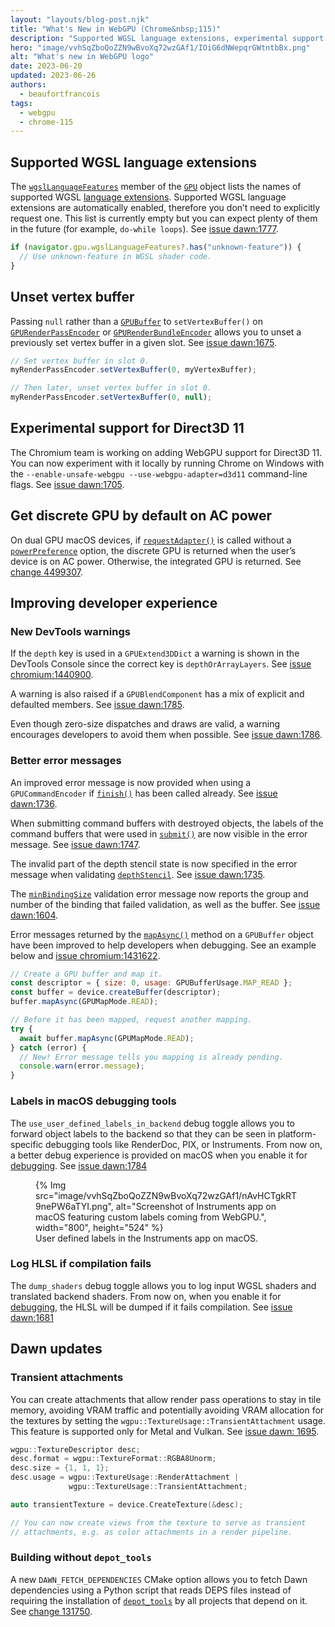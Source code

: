 ```yaml
---
layout: "layouts/blog-post.njk"
title: "What's New in WebGPU (Chrome&nbsp;115)"
description: "Supported WGSL language extensions, experimental support for Direct3D 11, and more."
hero: "image/vvhSqZboQoZZN9wBvoXq72wzGAf1/IOiG6dNWepqrGWtntbBx.png"
alt: "What's new in WebGPU logo"
date: 2023-06-20
updated: 2023-06-26
authors:
  - beaufortfrancois
tags:
  - webgpu
  - chrome-115
---
```


## Supported WGSL language extensions

The [`wgslLanguageFeatures`](https://www.w3.org/TR/webgpu/#gpuwgsllanguagefeatures) member of the [`GPU`](https://developer.mozilla.org/docs/Web/API/GPU) object lists the names of supported WGSL [language extensions](https://gpuweb.github.io/gpuweb/wgsl/#language-extension). Supported WGSL language extensions are automatically enabled, therefore you don’t need to explicitly request one. This list is currently empty but you can expect plenty of them in the future (for example, `do-while loops`). See [issue dawn:1777](https://bugs.chromium.org/p/dawn/issues/detail?id=1777).

```js
if (navigator.gpu.wgslLanguageFeatures?.has("unknown-feature")) {
  // Use unknown-feature in WGSL shader code.
}
```

## Unset vertex buffer

Passing `null` rather than a [`GPUBuffer`](https://developer.mozilla.org/docs/Web/API/GPUBuffer) to `setVertexBuffer()` on [`GPURenderPassEncoder`](https://developer.mozilla.org/docs/Web/API/GPURenderPassEncoder/setVertexBuffer) or [`GPURenderBundleEncoder`](https://developer.mozilla.org/docs/Web/API/GPURenderBundleEncoder/setVertexBuffer) allows you to unset a previously set vertex buffer in a given slot. See [issue dawn:1675](https://bugs.chromium.org/p/dawn/issues/detail?id=1675).

```js
// Set vertex buffer in slot 0.
myRenderPassEncoder.setVertexBuffer(0, myVertexBuffer);

// Then later, unset vertex buffer in slot 0.
myRenderPassEncoder.setVertexBuffer(0, null);
```

## Experimental support for Direct3D 11

The Chromium team is working on adding WebGPU support for Direct3D 11. You can now experiment with it locally by running Chrome on Windows with the `--enable-unsafe-webgpu --use-webgpu-adapter=d3d11` command-line flags. See [issue dawn:1705](https://bugs.chromium.org/p/dawn/issues/detail?id=1705).

## Get discrete GPU by default on AC power 

On dual GPU macOS devices, if [`requestAdapter()`](https://developer.mozilla.org/docs/Web/API/GPU/requestAdapter) is called without a [`powerPreference`](https://developer.mozilla.org/docs/Web/API/GPU/requestAdapter#powerpreference) option, the discrete GPU is returned when the user’s device is on AC power. Otherwise, the integrated GPU is returned. See [change 4499307]( https://chromium-review.googlesource.com/c/chromium/src/+/4499307).

## Improving developer experience 
 
### New DevTools warnings

If the `depth` key is used in a `GPUExtend3DDict` a warning is shown in the DevTools Console since the correct key is `depthOrArrayLayers`. See [issue chromium:1440900](https://bugs.chromium.org/p/chromium/issues/detail?id=1440900).

A warning is also raised if  a `GPUBlendComponent` has a mix of explicit and defaulted members. See [issue dawn:1785](https://bugs.chromium.org/p/dawn/issues/detail?id=1785).

Even though zero-size dispatches and draws are valid, a warning encourages developers to avoid them when possible. See [issue dawn:1786](https://bugs.chromium.org/p/dawn/issues/detail?id=1786).

### Better error messages 
 
An improved error message is now provided when using a `GPUCommandEncoder` if [`finish()`](https://developer.mozilla.org/docs/Web/API/GPUCommandEncoder/finish) has been called already. See [issue dawn:1736](https://bugs.chromium.org/p/dawn/issues/detail?id=1736).

When submitting command buffers with destroyed objects, the labels of the command buffers that were used in [`submit()`](https://developer.mozilla.org/docs/Web/API/GPUQueue/submit) are now visible in the error message. See [issue dawn:1747](https://bugs.chromium.org/p/dawn/issues/detail?id=1747).


The invalid part of the depth stencil state is now specified in the error message when validating [`depthStencil`](https://developer.mozilla.org/docs/Web/API/GPUDevice/createRenderPipeline#depthstencil_object_structure). See [issue dawn:1735](https://bugs.chromium.org/p/dawn/issues/detail?id=1735).

The [`minBindingSize`](https://gpuweb.github.io/gpuweb/#dom-gpubufferbindinglayout-minbindingsize) validation error message now reports the group and number of the binding that failed validation, as well as the buffer. See [issue dawn:1604](https://bugs.chromium.org/p/dawn/issues/detail?id=1604).


Error messages returned by the [`mapAsync()`](https://developer.mozilla.org/docs/Web/API/GPUBuffer/mapAsync) method on a `GPUBuffer` object have been improved to help developers when debugging. See an example below and [issue chromium:1431622](https://bugs.chromium.org/p/chromium/issues/detail?id=1431622).

```js
// Create a GPU buffer and map it.
const descriptor = { size: 0, usage: GPUBufferUsage.MAP_READ };
const buffer = device.createBuffer(descriptor);
buffer.mapAsync(GPUMapMode.READ);

// Before it has been mapped, request another mapping.
try {
  await buffer.mapAsync(GPUMapMode.READ);
} catch (error) {
  // New! Error message tells you mapping is already pending.
  console.warn(error.message);
}
```

### Labels in macOS debugging tools

The `use_user_defined_labels_in_backend` debug toggle allows you to forward object labels to the backend so that they can be seen in platform-specific debugging tools like RenderDoc, PIX, or Instruments. From now on, a better debug experience is provided on macOS when you enable it for [debugging](https://dawn.googlesource.com/dawn/+/refs/heads/main/docs/dawn/debugging.md). See [issue dawn:1784](https://bugs.chromium.org/p/dawn/issues/detail?id=1784)

<figure>
  {% Img src="image/vvhSqZboQoZZN9wBvoXq72wzGAf1/nAvHCTgkRT9nePW6aTYI.png", alt="Screenshot of Instruments app on macOS featuring custom labels coming from WebGPU.", width="800", height="524" %}
  <figcaption>
    User defined labels in the Instruments app on macOS.
  </figcaption>
</figure>


### Log HLSL if compilation fails

The `dump_shaders` debug toggle allows you to log input WGSL shaders and translated backend shaders. From now on, when you enable it for [debugging](https://dawn.googlesource.com/dawn/+/refs/heads/main/docs/dawn/debugging.md), the HLSL will be dumped if it fails compilation. See [issue dawn:1681](https://bugs.chromium.org/p/dawn/issues/detail?id=1681)

## Dawn updates

### Transient attachments

You can create attachments that allow render pass operations to stay in tile memory, avoiding VRAM traffic and potentially avoiding VRAM allocation for the textures by setting the `wgpu::TextureUsage::TransientAttachment` usage. This feature is supported only for Metal and Vulkan. See [issue dawn: 1695](https://bugs.chromium.org/p/dawn/issues/detail?id=1695).

```cpp
wgpu::TextureDescriptor desc;
desc.format = wgpu::TextureFormat::RGBA8Unorm;
desc.size = {1, 1, 1};
desc.usage = wgpu::TextureUsage::RenderAttachment |
             wgpu::TextureUsage::TransientAttachment;

auto transientTexture = device.CreateTexture(&desc);

// You can now create views from the texture to serve as transient
// attachments, e.g. as color attachments in a render pipeline.
```

### Building without `depot_tools`

A new `DAWN_FETCH_DEPENDENCIES` CMake option allows you to fetch Dawn dependencies using a Python script that reads DEPS files instead of requiring the installation of [`depot_tools`](http://commondatastorage.googleapis.com/chrome-infra-docs/flat/depot_tools/docs/html/depot_tools_tutorial.html#_setting_up) by all projects that depend on it. See [change 131750](https://dawn-review.googlesource.com/c/dawn/+/131750).
